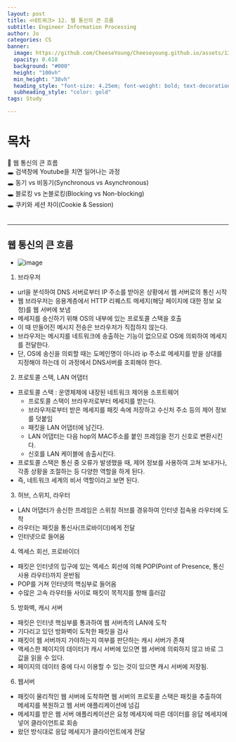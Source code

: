 ```yaml
---
layout: post
title: <네트워크> 12. 웹 통신의 큰 흐름
subtitle: Engineer Information Processing
author: Jo
categories: CS
banner:
  image: https://github.com/CheeseYoung/Cheeseyoung.github.io/assets/132384527/da8b93aa-d48d-4f86-bdb5-6d67500c7611
  opacity: 0.618
  background: "#000"
  height: "100vh"
  min_height: "38vh"
  heading_style: "font-size: 4.25em; font-weight: bold; text-decoration: underline"
  subheading_style: "color: gold"
tags: Study

---
```


# 목차
📌 웹 통신의 큰 흐름 <br>
🕳 검색창에 Youtube을 치면 일어나는 과정 <br>
🕳 동기 vs 비동기(Synchronous vs Asynchronous) <br>
🕳 블로킹 vs 논블로킹(Blocking vs Non-blocking) <br>
🕳 쿠키와 세션 차이(Cookie & Session) <br>
<br>
<hr>


## 웹 통신의 큰 흐름
- ![image](https://github.com/CheeseYoung/Cheeseyoung.github.io/assets/132384527/da8b93aa-d48d-4f86-bdb5-6d67500c7611)
1. 브라우저
  - url을 분석하여 DNS 서버로부터 IP 주소를 받아온 상황에서 웹 서버로의 통신 시작
  - 웹 브라우저는 응용계층에서 HTTP 리퀘스트 메세지(해당 페이지에 대한 정보 요청)를 웹 서버에 보냄
  - 메세지를 송신하기 위해 OS의 내부에 있는 프로토콜 스택을 호출
- 이 때 만들어진 메시지 전송은 브라우저가 직접하지 않는다.
- 브라우저는 메시지를 네트워크에 송출하는 기능이 없으므로 OS에 의뢰하여 메세지를 전달한다.
- 단, OS에 송신을 의뢰할 때는 도메인명이 아니라 ip 주소로 메세지를 받을 상대를 지정해야 하는데 이 과정에서 DNS서버를 조회해야 한다.

2. 프로토콜 스택, LAN 어댑터
- 프로토콜 스택 : 운영체제에 내장된 네트워크 제어용 소프트웨어
  - 프로토콜 스택이 브라우저로부터 메세지를 받는다.
  - 브라우저로부터 받은 메세지를 패킷 속에 저장하고 수신처 주소 등의 제어 정보를 덧붙임
  - 패킷을 LAN 어댑터에 남긴다.
  - LAN 어댑터는 다음 hop의 MAC주소를 붙인 프레임을 전기 신호로 변환시킨다.
  - 신호를 LAN 케이블에 송출시킨다.
- 프로토콜 스택은 통신 중 오류가 발생했을 때, 제어 정보를 사용하여 고쳐 보내거나, 각종 상황을 조절하는 등 다양한 역할을 하게 된다.
- 즉, 네트워크 세계의 비서 역할이라고 보면 된다.

3. 허브, 스위치, 라우터
  - LAN 어댑터가 송신한 프레임은 스위칭 허브를 경유하여 인터넷 접속용 라우터에 도착
  - 라우터는 패킷을 통신사(프로바이더)에게 전달
  - 인터넷으로 들어옴

4. 엑세스 회선, 프로바이더
  - 패킷은 인터넷의 입구에 있는 엑세스 회선에 의해 POP(Point of Presence, 통신사용 라우터)까지 운반됨
  - POP를 거쳐 인터넷의 핵심부로 들어옴
  - 수많은 고속 라우터들 사이로 패킷이 목적지를 향해 흘러감

5. 방화벽, 캐시 서버
  - 패킷은 인터넷 핵심부를 통과하여 웹 서버측의 LAN에 도착
  - 기다리고 있던 방화벽이 도착한 패킷을 검사
  - 패킷이 웹 서버까지 가야하는지 여부를 판단하는 캐시 서버가 존재
- 액세스한 페이지의 데이터가 캐시 서버에 있으면 웹 서버에 의뢰하지 않고 바로 그 값을 읽을 수 있다.
- 페이지의 데이터 중에 다시 이용할 수 있는 것이 있으면 캐시 서버에 저장됨.

6. 웹서버
  - 패킷이 물리적인 웹 서버에 도착하면 웹 서버의 프로토콜 스택은 패킷을 추출하여 메세지를 복원하고 웹 서버 애플리케이션에 넘김
  - 메세지를 받은 웹 서버 애플리케이션은 요청 메세지에 따른 데이터를 응답 메세지에 넣어 클라이언트로 회송
  - 왔던 방식대로 응답 메세지가 클라이언트에게 전달











